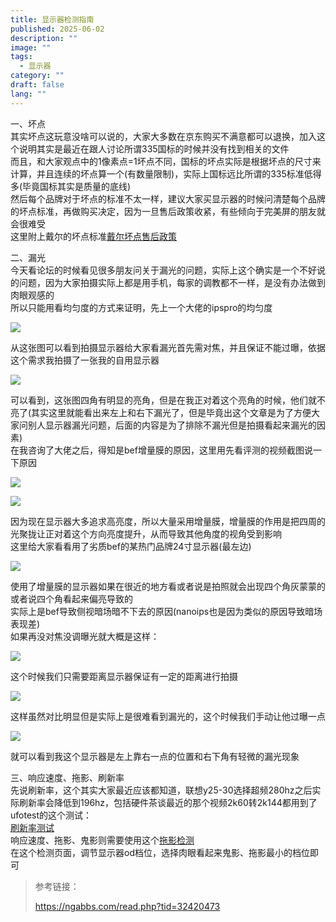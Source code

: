 ```yaml
---
title: 显示器检测指南
published: 2025-06-02
description: ""
image: ""
tags:
  - 显示器
category: ""
draft: false
lang: ""
---
```


一、坏点  
其实坏点这玩意没啥可以说的，大家大多数在京东购买不满意都可以退换，加入这个说明其实是最近在跟人讨论所谓335国标的时候并没有找到相关的文件  
而且，和大家观点中的1像素点=1坏点不同，国标的坏点实际是根据坏点的尺寸来计算，并且连续的坏点算一个(有数量限制)，实际上国标远比所谓的335标准低得多(毕竟国标其实是质量的底线)  
然后每个品牌对于坏点的标准不太一样，建议大家买显示器的时候问清楚每个品牌的坏点标准，再做购买决定，因为一旦售后政策收紧，有些倾向于完美屏的朋友就会很难受  
这里附上戴尔的坏点标准[戴尔坏点售后政策](https://www.dell.com/support/kbdoc/zh-cn/000126004/dell-display-pixel-guidelines)  
  
二、漏光  
今天看论坛的时候看见很多朋友问关于漏光的问题，实际上这个确实是一个不好说的问题，因为大家拍摄实际上都是用手机，每家的调教都不一样，是没有办法做到肉眼观感的  
所以只能用看均匀度的方式来证明，先上一个大佬的ipspro的均匀度

![](../assets/验货/显示器检测指南/显示器检测指南-20251006214804370.jpg)

从这张图可以看到拍摄显示器给大家看漏光首先需对焦，并且保证不能过曝，依据这个需求我拍摄了一张我的自用显示器

![](../assets/验货/显示器检测指南/显示器检测指南-20251006214804400.jpg)

可以看到，这张图四角有明显的亮角，但是在我正对着这个亮角的时候，他们就不亮了(其实这里就能看出来左上和右下漏光了，但是毕竟出这个文章是为了方便大家问别人显示器漏光问题，后面的内容是为了排除不漏光但是拍摄看起来漏光的因素)  
在我咨询了大佬之后，得知是bef增量膜的原因，这里用先看评测的视频截图说一下原因

![](../assets/验货/显示器检测指南/显示器检测指南-20251006214804436.jpg)

![](../assets/验货/显示器检测指南/显示器检测指南-20251006214804492.jpg)

因为现在显示器大多追求高亮度，所以大量采用增量膜，增量膜的作用是把四周的光聚拢让正对着这个方向亮度提升，从而导致其他角度的视角受到影响  
这里给大家看看用了劣质bef的某热门品牌24寸显示器(最左边)

![](../assets/验货/显示器检测指南/显示器检测指南-20251006214804531.jpg)

使用了增量膜的显示器如果在很近的地方看或者说是拍照就会出现四个角灰蒙蒙的或者说四个角看起来偏亮导致的  
实际上是bef导致侧视暗场暗不下去的原因(nanoips也是因为类似的原因导致暗场表现差)  
如果再没对焦没调曝光就大概是这样：

![](../assets/验货/显示器检测指南/显示器检测指南-20251006214804561.jpg)

这个时候我们只需要距离显示器保证有一定的距离进行拍摄

![](../assets/验货/显示器检测指南/显示器检测指南-20251006214804605.jpg)

这样虽然对比明显但是实际上是很难看到漏光的，这个时候我们手动让他过曝一点

![](../assets/验货/显示器检测指南/显示器检测指南-20251006214804682.jpg)

就可以看到我这个显示器是左上靠右一点的位置和右下角有轻微的漏光现象  
  
三、响应速度、拖影、刷新率  
先说刷新率，这个其实大家最近应该都知道，联想y25-30选择超频280hz之后实际刷新率会降低到196hz，包括硬件茶谈最近的那个视频2k60转2k144都用到了ufotest的这个测试：  
[刷新率测试](https://www.testufo.com/frameskipping)  
响应速度、拖影、鬼影则需要使用这个[拖影检测](https://www.testufo.com/ghosting)  
在这个检测页面，调节显示器od档位，选择肉眼看起来鬼影、拖影最小的档位即可


> 参考链接：
> 
>https://ngabbs.com/read.php?tid=32420473